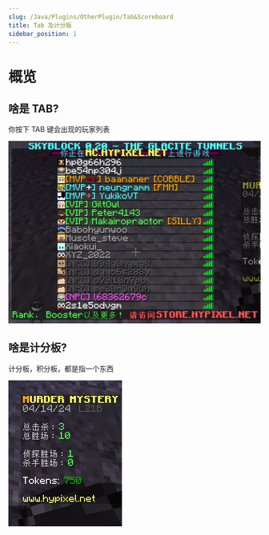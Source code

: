 ```yaml
---
slug: /Java/Plugins/OtherPlugin/Tab&Scoreboard
title: Tab 及计分板
sidebar_position: 1
---
```


# 概览

## 啥是 TAB?

你按下 TAB 键会出现的玩家列表

![](_images/啥是TAB.png)

## 啥是计分板?

计分板，积分板，都是指一个东西

![](_images/啥是计分板.png)
